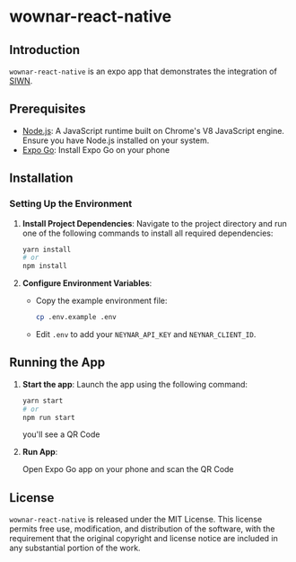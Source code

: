 # wownar-react-native

## Introduction

`wownar-react-native` is an expo app that demonstrates the integration of [SIWN](https://docs.neynar.com/docs/how-to-let-users-connect-farcaster-accounts-with-write-access-for-free-using-sign-in-with-neynar-siwn).

## Prerequisites

- [Node.js](https://nodejs.org/en/): A JavaScript runtime built on Chrome's V8 JavaScript engine. Ensure you have Node.js installed on your system.
- [Expo Go](https://expo.dev/client): Install Expo Go on your phone

## Installation

### Setting Up the Environment

1. **Install Project Dependencies**: Navigate to the project directory and run one of the following commands to install all required dependencies:

   ```bash
   yarn install
   # or
   npm install
   ```

2. **Configure Environment Variables**:
   - Copy the example environment file:
     ```bash
     cp .env.example .env
     ```
   - Edit `.env` to add your `NEYNAR_API_KEY` and `NEYNAR_CLIENT_ID`.

## Running the App

1. **Start the app**: Launch the app using the following command:

   ```bash
   yarn start
   # or
   npm run start
   ```

    you'll see a QR Code

2. **Run App**: 

   Open Expo Go app on your phone and scan the QR Code


## License

`wownar-react-native` is released under the MIT License. This license permits free use, modification, and distribution of the software, with the requirement that the original copyright and license notice are included in any substantial portion of the work.
